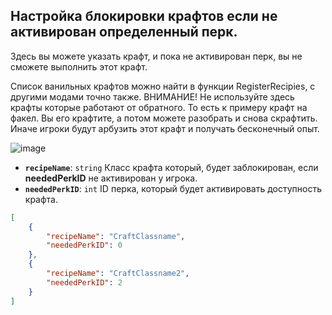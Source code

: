 ## Настройка блокировки крафтов если не активирован определенный перк.
Здесь вы можете указать крафт, и пока не активирован перк, вы не сможете выполнить этот крафт.

Список ванильных крафтов можно найти в функции RegisterRecipies, с другими модами точно также. 
ВНИМАНИЕ! Не используйте здесь крафты которые работают от обратного. То есть к примеру крафт на факел. Вы его крафтите, а потом можете разобрать и снова скрафтить. Иначе игроки будут арбузить этот крафт и получать бесконечный опыт.

![image](https://github.com/user-attachments/assets/f48648cb-255b-4781-a697-09cab53b7bf8)

- **`recipeName`**: `string` Класс крафта который, будет заблокирован, если **neededPerkID** не активирован у игрока.
- **`neededPerkID`**: `int` ID перка, который будет активировать доступность крафта.
  
```json
[
    {
        "recipeName": "CraftClassname",
        "neededPerkID": 0
    },
    {
        "recipeName": "CraftClassname2",
        "neededPerkID": 2
    }
]
```
